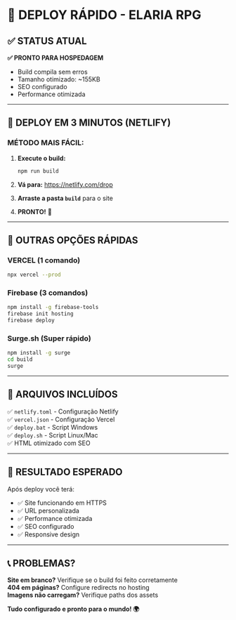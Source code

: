 # 🚀 DEPLOY RÁPIDO - ELARIA RPG

## ✅ STATUS ATUAL
**✅ PRONTO PARA HOSPEDAGEM**
- Build compila sem erros
- Tamanho otimizado: ~155KB
- SEO configurado
- Performance otimizada

---

## 🎯 DEPLOY EM 3 MINUTOS (NETLIFY)

### **MÉTODO MAIS FÁCIL:**

1. **Execute o build:**
   ```bash
   npm run build
   ```

2. **Vá para:** https://netlify.com/drop

3. **Arraste a pasta `build`** para o site

4. **PRONTO!** 🎉

---

## 🔄 OUTRAS OPÇÕES RÁPIDAS

### **VERCEL (1 comando)**
```bash
npx vercel --prod
```

### **Firebase (3 comandos)**
```bash
npm install -g firebase-tools
firebase init hosting
firebase deploy
```

### **Surge.sh (Super rápido)**
```bash
npm install -g surge
cd build
surge
```

---

## 📁 ARQUIVOS INCLUÍDOS

✅ `netlify.toml` - Configuração Netlify  
✅ `vercel.json` - Configuração Vercel  
✅ `deploy.bat` - Script Windows  
✅ `deploy.sh` - Script Linux/Mac  
✅ HTML otimizado com SEO  

---

## 🎯 RESULTADO ESPERADO

Após deploy você terá:
- ✅ Site funcionando em HTTPS
- ✅ URL personalizada
- ✅ Performance otimizada
- ✅ SEO configurado
- ✅ Responsive design

---

## 📞 PROBLEMAS?

**Site em branco?** Verifique se o build foi feito corretamente  
**404 em páginas?** Configure redirects no hosting  
**Imagens não carregam?** Verifique paths dos assets  

**Tudo configurado e pronto para o mundo! 🌍** 